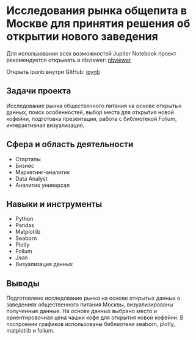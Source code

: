 ﻿# Исследования рынка общепита в Москве для принятия решения об открытии нового заведения

Для использования всех возможностей Jupiter Notebook проект рекомендуется открывать в nbviewer:
[nbviewer](https://nbviewer.org/github/tsimaf/portfolio/blob/main/03_market_analysis/9_market_analysis_lukashevich_.ipynb)

Открыть ipunb внутри GitHub:
[ipynb](https://github.com/tsimaf/portfolio/blob/main/03_market_analysis/9_market_analysis_lukashevich_.ipynb)

## Задачи проекта
Исследование рынка общественного питания на основе открытых данных, поиск особенностей, выбор места для открытия новой кофейни, подготовка презентации, работа с библиотекой Folium, интерактивная визуализация.

## Сфера и область деятельности
- Стартапы
- Бизнес
- Маркетинг-аналитик
- Data Analyst
- Аналитик универсал

## Навыки и инструменты
- Python
- Pandas
- Matplotlib
- Seaborn
- Plotly
- Folium
- Json
- Визуализация данных

## Выводы
Подготовлено исследование рынка на основе открытых данных о заведениях общественного питания Москвы, визуализированы полученные данные. На основе данных выбрано место и ориентировочная цена чашки кофе для открытия новой кофейни. В построении графиков использованы библиотеки seaborn, plotly, matplotlib и folium. 


